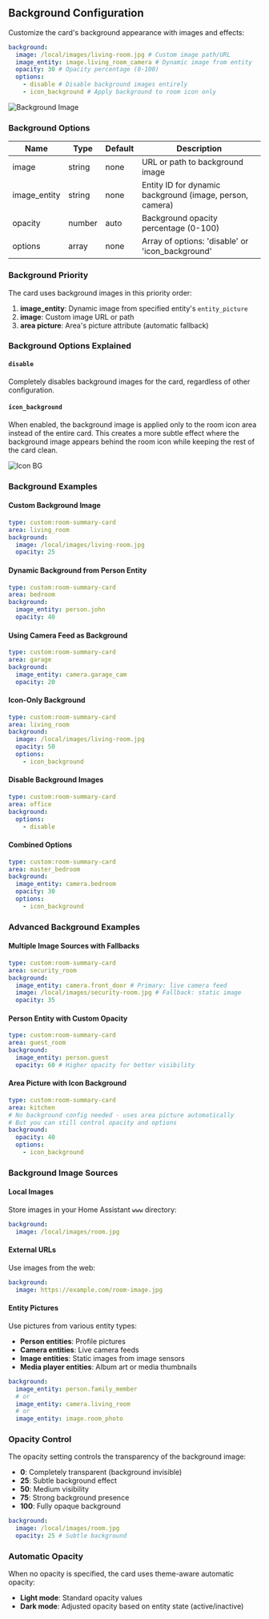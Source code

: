 ## Background Configuration

Customize the card's background appearance with images and effects:

```yaml
background:
  image: /local/images/living-room.jpg # Custom image path/URL
  image_entity: image.living_room_camera # Dynamic image from entity
  opacity: 30 # Opacity percentage (0-100)
  options:
    - disable # Disable background images entirely
    - icon_background # Apply background to room icon only
```

![Background Image](../../assets/background-image.png)

### Background Options

| Name         | Type   | Default | Description                                              |
| ------------ | ------ | ------- | -------------------------------------------------------- |
| image        | string | none    | URL or path to background image                          |
| image_entity | string | none    | Entity ID for dynamic background (image, person, camera) |
| opacity      | number | auto    | Background opacity percentage (0-100)                    |
| options      | array  | none    | Array of options: 'disable' or 'icon_background'         |

### Background Priority

The card uses background images in this priority order:

1. **image_entity**: Dynamic image from specified entity's `entity_picture`
2. **image**: Custom image URL or path
3. **area picture**: Area's picture attribute (automatic fallback)

### Background Options Explained

#### `disable`

Completely disables background images for the card, regardless of other configuration.

#### `icon_background`

When enabled, the background image is applied only to the room icon area instead of the entire card. This creates a more subtle effect where the background image appears behind the room icon while keeping the rest of the card clean.

![Icon BG](../../assets/icon-bg.png)

### Background Examples

#### Custom Background Image

```yaml
type: custom:room-summary-card
area: living_room
background:
  image: /local/images/living-room.jpg
  opacity: 25
```

#### Dynamic Background from Person Entity

```yaml
type: custom:room-summary-card
area: bedroom
background:
  image_entity: person.john
  opacity: 40
```

#### Using Camera Feed as Background

```yaml
type: custom:room-summary-card
area: garage
background:
  image_entity: camera.garage_cam
  opacity: 20
```

#### Icon-Only Background

```yaml
type: custom:room-summary-card
area: living_room
background:
  image: /local/images/living-room.jpg
  opacity: 50
  options:
    - icon_background
```

#### Disable Background Images

```yaml
type: custom:room-summary-card
area: office
background:
  options:
    - disable
```

#### Combined Options

```yaml
type: custom:room-summary-card
area: master_bedroom
background:
  image_entity: camera.bedroom
  opacity: 30
  options:
    - icon_background
```

### Advanced Background Examples

#### Multiple Image Sources with Fallbacks

```yaml
type: custom:room-summary-card
area: security_room
background:
  image_entity: camera.front_door # Primary: live camera feed
  image: /local/images/security-room.jpg # Fallback: static image
  opacity: 35
```

#### Person Entity with Custom Opacity

```yaml
type: custom:room-summary-card
area: guest_room
background:
  image_entity: person.guest
  opacity: 60 # Higher opacity for better visibility
```

#### Area Picture with Icon Background

```yaml
type: custom:room-summary-card
area: kitchen
# No background config needed - uses area picture automatically
# But you can still control opacity and options
background:
  opacity: 40
  options:
    - icon_background
```

### Background Image Sources

#### Local Images

Store images in your Home Assistant `www` directory:

```yaml
background:
  image: /local/images/room.jpg
```

#### External URLs

Use images from the web:

```yaml
background:
  image: https://example.com/room-image.jpg
```

#### Entity Pictures

Use pictures from various entity types:

- **Person entities**: Profile pictures
- **Camera entities**: Live camera feeds
- **Image entities**: Static images from image sensors
- **Media player entities**: Album art or media thumbnails

```yaml
background:
  image_entity: person.family_member
  # or
  image_entity: camera.living_room
  # or
  image_entity: image.room_photo
```

### Opacity Control

The opacity setting controls the transparency of the background image:

- **0**: Completely transparent (background invisible)
- **25**: Subtle background effect
- **50**: Medium visibility
- **75**: Strong background presence
- **100**: Fully opaque background

```yaml
background:
  image: /local/images/room.jpg
  opacity: 25 # Subtle background
```

### Automatic Opacity

When no opacity is specified, the card uses theme-aware automatic opacity:

- **Light mode**: Standard opacity values
- **Dark mode**: Adjusted opacity based on entity state (active/inactive)
